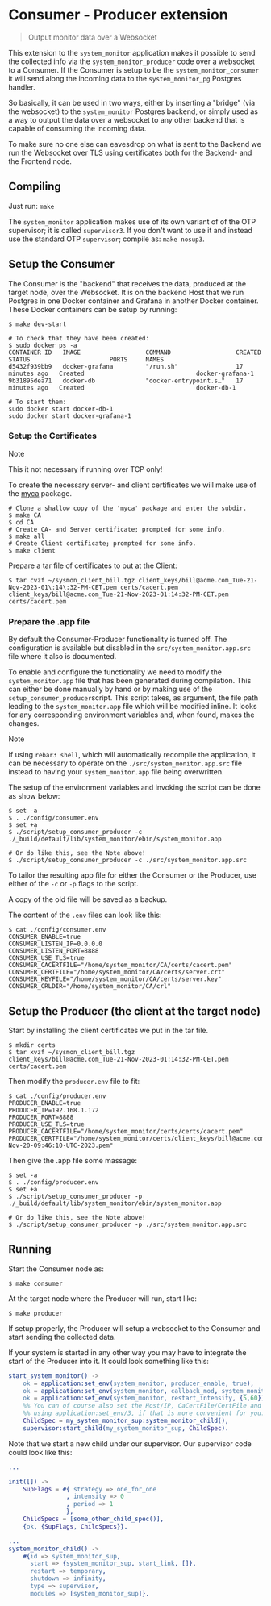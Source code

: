 # Consumer - Producer extension
> Output monitor data over a Websocket

This extension to the `system_monitor` application makes
it possible to send the collected info via the `system_monitor_producer`
code over a websocket to a Consumer. If the Consumer is setup
to be the `system_monitor_consumer` it will send along the incoming
data to the `system_monitor_pg` Postgres handler.

So basically, it can be used in two ways, either by inserting
a "bridge" (via the websocket) to the `system_monitor` Postgres
backend, or simply used as a way to output the data over a websocket
to any other backend that is capable of consuming the incoming data.

To make sure no one else can eavesdrop on what is sent to the Backend
we run the Websocket over TLS using certificates both for the
Backend- and the Frontend node.

## Compiling

Just run: `make`

The `system_monitor` application makes use of its own variant of
of the OTP supervisor; it is called `supervisor3`. If you don't
want to use it and instead use the standard OTP `supervisor`;
compile as: `make nosup3`.


## Setup the Consumer

The Consumer is the "backend" that receives the data, produced
at the target node, over the Websocket. It is on the backend Host
that we run Postgres in one Docker container and Grafana in another
Docker container. These Docker containers can be setup by running:

```shell
$ make dev-start

# To check that they have been created:
$ sudo docker ps -a
CONTAINER ID   IMAGE                  COMMAND                  CREATED          STATUS                      PORTS     NAMES                                                                                
d5432f939bb9   docker-grafana         "/run.sh"                17 minutes ago   Created                               docker-grafana-1                                                                     
9b31895dea71   docker-db              "docker-entrypoint.s…"   17 minutes ago   Created                               docker-db-1

# To start them:
sudo docker start docker-db-1
sudo docker start docker-grafana-1
```

### Setup the Certificates

>[!NOTE]
> This it not necessary if running over TCP only!

To create the necessary server- and client certificates we will make use
of the [myca](https://github.com/etnt/myca) package. 

```shell
# Clone a shallow copy of the 'myca' package and enter the subdir.
$ make CA
$ cd CA
# Create CA- and Server certificate; prompted for some info.
$ make all
# Create Client certificate; prompted for some info.
$ make client
```

Prepare a tar file of certificates to put at the Client:

```shell
$ tar cvzf ~/sysmon_client_bill.tgz client_keys/bill@acme.com_Tue-21-Nov-2023-01\:14\:32-PM-CET.pem certs/cacert.pem 
client_keys/bill@acme.com_Tue-21-Nov-2023-01:14:32-PM-CET.pem
certs/cacert.pem
```

### Prepare the .app file

By default the Consumer-Producer functionality is turned off.
The configuration is available but disabled in the
`src/system_monitor.app.src` file where it also is documented.

To enable and configure the functionality we need to modify the
`system_monitor.app` file that has been generated during compilation.
This can either be done manually by hand or by making use of the
`setup_consumer_producer`script. This script takes, as argument,
the file path leading to the `system_monitor.app` file which will
be modified inline. It looks for any corresponding environment
variables and, when found, makes the changes.

>[!NOTE]
> If using `rebar3 shell`, which will automatically  recompile the application,
> it can be necessary to operate on the `./src/system_monitor.app.src`
> file instead to having your `system_monitor.app` file being overwritten.


The setup of the environment variables and invoking the
script can be done as show below:

```shell
$ set -a
$ . ./config/consumer.env
$ set +a
$ ./script/setup_consumer_producer -c ./_build/default/lib/system_monitor/ebin/system_monitor.app

# Or do like this, see the Note above!
$ ./script/setup_consumer_producer -c ./src/system_monitor.app.src
```

To tailor the resulting app file for either the Consumer or the Producer,
use either of the `-c` or `-p` flags to the script.

A copy of the old file will be saved as a backup.

The content of the `.env` files can look like this:

```shell
$ cat ./config/consumer.env
CONSUMER_ENABLE=true
CONSUMER_LISTEN_IP=0.0.0.0
CONSUMER_LISTEN_PORT=8888
CONSUMER_USE_TLS=true
CONSUMER_CACERTFILE="/home/system_monitor/CA/certs/cacert.pem"
CONSUMER_CERTFILE="/home/system_monitor/CA/certs/server.crt"
CONSUMER_KEYFILE="/home/system_monitor/CA/certs/server.key"
CONSUMER_CRLDIR="/home/system_monitor/CA/crl"
```


## Setup the Producer (the client at the target node)

Start by installing the client certificates we put in the tar file.

```shell
$ mkdir certs
$ tar xvzf ~/sysmon_client_bill.tgz 
client_keys/bill@acme.com_Tue-21-Nov-2023-01:14:32-PM-CET.pem
certs/cacert.pem
```

Then modify the `producer.env` file to fit:

```shell
$ cat ./config/producer.env
PRODUCER_ENABLE=true
PRODUCER_IP=192.168.1.172
PRODUCER_PORT=8888
PRODUCER_USE_TLS=true
PRODUCER_CACERTFILE="/home/system_monitor/certs/certs/cacert.pem"
PRODUCER_CERTFILE="/home/system_monitor/certs/client_keys/bill@acme.com_Mon-Nov-20-09:46:10-UTC-2023.pem"
```

Then give the .app file some massage: 

```shell
$ set -a
$ . ./config/producer.env
$ set +a
$ ./script/setup_consumer_producer -p ./_build/default/lib/system_monitor/ebin/system_monitor.app

# Or do like this, see the Note above!
$ ./script/setup_consumer_producer -p ./src/system_monitor.app.src
```


## Running

Start the Consumer node as:

```shell
$ make consumer
```

At the target node where the Producer will run, start like:

```shell
$ make producer
```

If setup properly, the Producer will setup a websocket to the
Consumer and start sending the collected data.

If your system is started in any other way you may have to integrate
the start of the Producer into it. It could look something like this:

```erlang
start_system_monitor() ->
    ok = application:set_env(system_monitor, producer_enable, true),
    ok = application:set_env(system_monitor, callback_mod, system_monitor_producer),
    ok = application:set_env(system_monitor, restart_intensity, {5,60}),
    %% You can of course also set the Host/IP, CaCertFile/CertFile and TLS info here,
    %% using application:set_env/3, if that is more convenient for you.
    ChildSpec = my_system_monitor_sup:system_monitor_child(),
    supervisor:start_child(my_system_monitor_sup, ChildSpec).
```

Note that we start a new child under our supervisor. Our supervisor code
could look like this:

```erlang
...

init([]) ->
    SupFlags = #{ strategy => one_for_one
                , intensity => 0
                , period => 1
                },
    ChildSpecs = [some_other_child_spec()],
    {ok, {SupFlags, ChildSpecs}}.

...
system_monitor_child() ->
    #{id => system_monitor_sup,
      start => {system_monitor_sup, start_link, []},
      restart => temporary,
      shutdown => infinity,
      type => supervisor,
      modules => [system_monitor_sup]}.
```

